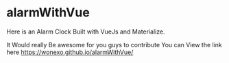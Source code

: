 # alarmWithVue

Here is an Alarm Clock Built with VueJs and Materialize.

It Would really Be awesome for you guys to contribute
You can View the link here https://wonexo.github.io/alarmWithVue/
